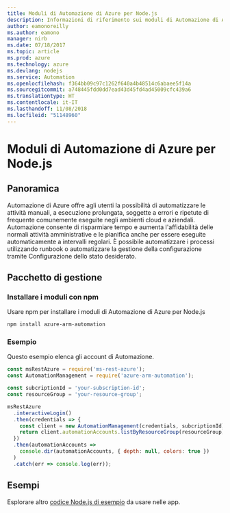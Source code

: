 ```yaml
---
title: Moduli di Automazione di Azure per Node.js
description: Informazioni di riferimento sui moduli di Automazione di Azure per Node.js
author: eamonoreilly
ms.author: eamono
manager: nirb
ms.date: 07/18/2017
ms.topic: article
ms.prod: azure
ms.technology: azure
ms.devlang: nodejs
ms.service: Automation
ms.openlocfilehash: f364bb09c97c1262f640a4b48514c6abaee5f14a
ms.sourcegitcommit: a748445fdd0dd7ead43d45fd4ad45009cfc439a6
ms.translationtype: HT
ms.contentlocale: it-IT
ms.lasthandoff: 11/08/2018
ms.locfileid: "51148960"
---
```

# <a name="azure-automation-modules-for-nodejs"></a>Moduli di Automazione di Azure per Node.js

## <a name="overview"></a>Panoramica

Automazione di Azure offre agli utenti la possibilità di automatizzare le attività manuali, a esecuzione prolungata, soggette a errori e ripetute di frequente comunemente eseguite negli ambienti cloud e aziendali. Automazione consente di risparmiare tempo e aumenta l'affidabilità delle normali attività amministrative e le pianifica anche per essere eseguite automaticamente a intervalli regolari. È possibile automatizzare i processi utilizzando runbook o automatizzare la gestione della configurazione tramite Configurazione dello stato desiderato.

## <a name="management-package"></a>Pacchetto di gestione

### <a name="install-the-modules-with-npm"></a>Installare i moduli con npm

Usare npm per installare i moduli di Automazione di Azure per Node.js

```bash
npm install azure-arm-automation
```

### <a name="example"></a>Esempio

Questo esempio elenca gli account di Automazione.

```javascript
const msRestAzure = require('ms-rest-azure');
const AutomationManagement = require('azure-arm-automation');

const subcriptionId = 'your-subscription-id';
const resourceGroup = 'your-resource-group';

msRestAzure
  .interactiveLogin()
  .then(credentials => {
    const client = new AutomationManagement(credentials, subcriptionId);
    return client.automationAccounts.listByResourceGroup(resourceGroup);
  })
  .then(automationAccounts =>
    console.dir(automationAccounts, { depth: null, colors: true })
  )
  .catch(err => console.log(err));
```

## <a name="samples"></a>Esempi

Esplorare altro [codice Node.js di esempio](https://azure.microsoft.com/resources/samples/?platform=nodejs) da usare nelle app.
